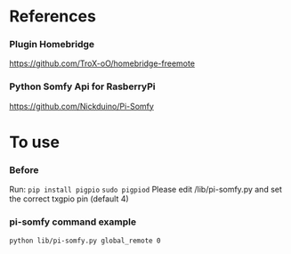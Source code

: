 # References

### Plugin Homebridge
https://github.com/TroX-oO/homebridge-freemote

### Python Somfy Api for RasberryPi
https://github.com/Nickduino/Pi-Somfy

# To use

### Before
Run:
`pip install pigpio`
`sudo pigpiod`
Please edit /lib/pi-somfy.py and set the correct txgpio pin (default 4)


### pi-somfy command example
`python lib/pi-somfy.py global_remote 0`

